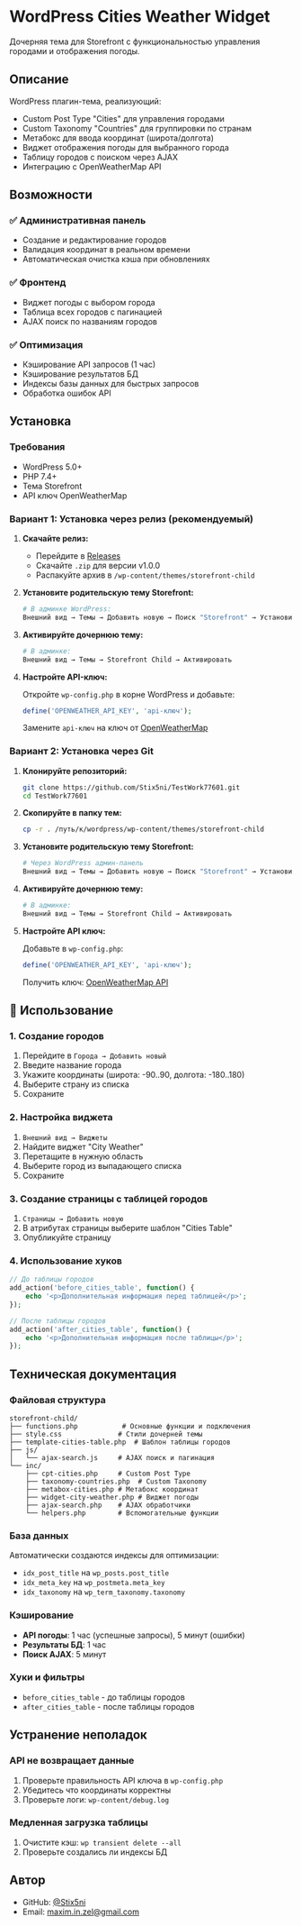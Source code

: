 # WordPress Cities Weather Widget

Дочерняя тема для Storefront с функциональностью управления городами и отображения погоды.

## Описание

WordPress плагин-тема, реализующий:
- Custom Post Type "Cities" для управления городами
- Custom Taxonomy "Countries" для группировки по странам
- Метабокс для ввода координат (широта/долгота)
- Виджет отображения погоды для выбранного города
- Таблицу городов с поиском через AJAX
- Интеграцию с OpenWeatherMap API

## Возможности

### ✅ Административная панель
- Создание и редактирование городов
- Валидация координат в реальном времени
- Автоматическая очистка кэша при обновлениях

### ✅ Фронтенд
- Виджет погоды с выбором города
- Таблица всех городов с пагинацией
- AJAX поиск по названиям городов

### ✅ Оптимизация
- Кэширование API запросов (1 час)
- Кэширование результатов БД
- Индексы базы данных для быстрых запросов
- Обработка ошибок API

## Установка

### Требования
- WordPress 5.0+
- PHP 7.4+
- Тема Storefront
- API ключ OpenWeatherMap

### Вариант 1: Установка через релиз (рекомендуемый)

1. **Скачайте релиз:**
   - Перейдите в [Releases](https://github.com/Stix5ni/TestWork77601/releases)
   - Скачайте `.zip` для версии v1.0.0
   - Распакуйте архив в `/wp-content/themes/storefront-child`

2. **Установите родительскую тему Storefront:**
   ```bash
   # В админке WordPress:
   Внешний вид → Темы → Добавить новую → Поиск "Storefront" → Установить → Активировать
   ```

3. **Активируйте дочернюю тему:**
   ```bash
   # В админке:
   Внешний вид → Темы → Storefront Child → Активировать
   ```

4. **Настройте API-ключ:**

   Откройте `wp-config.php` в корне WordPress и добавьте:
   ```php
   define('OPENWEATHER_API_KEY', 'api-ключ');
   ```

   Замените `api-ключ` на ключ от [OpenWeatherMap](https://openweathermap.org/api)

### Вариант 2: Установка через Git

1. **Клонируйте репозиторий:**
   ```bash
   git clone https://github.com/Stix5ni/TestWork77601.git
   cd TestWork77601
   ```

2. **Скопируйте в папку тем:**
   ```bash
   cp -r . /путь/к/wordpress/wp-content/themes/storefront-child
   ```

3. **Установите родительскую тему Storefront:**
   ```bash
   # Через WordPress админ-панель
   Внешний вид → Темы → Добавить новую → Поиск "Storefront" → Установить → Активировать
   ```

4. **Активируйте дочернюю тему:**
   ```bash
   # В админке:
   Внешний вид → Темы → Storefront Child → Активировать
   ```

5. **Настройте API ключ:**

   Добавьте в `wp-config.php`:
   ```php
   define('OPENWEATHER_API_KEY', 'api-ключ');
   ```

   Получить ключ: [OpenWeatherMap API](https://openweathermap.org/api)

## 📖 Использование

### 1. Создание городов
1. Перейдите в `Города → Добавить новый`
2. Введите название города
3. Укажите координаты (широта: -90..90, долгота: -180..180)
4. Выберите страну из списка
5. Сохраните

### 2. Настройка виджета
1. `Внешний вид → Виджеты`
2. Найдите виджет "City Weather"
3. Перетащите в нужную область
4. Выберите город из выпадающего списка
5. Сохраните

### 3. Создание страницы с таблицей городов
1. `Страницы → Добавить новую`
2. В атрибутах страницы выберите шаблон "Cities Table"
3. Опубликуйте страницу

### 4. Использование хуков
```php
// До таблицы городов
add_action('before_cities_table', function() {
    echo '<p>Дополнительная информация перед таблицей</p>';
});

// После таблицы городов  
add_action('after_cities_table', function() {
    echo '<p>Дополнительная информация после таблицы</p>';
});
```

## Техническая документация

### Файловая структура
```
storefront-child/
├── functions.php           # Основные функции и подключения
├── style.css              # Стили дочерней темы
├── template-cities-table.php  # Шаблон таблицы городов
├── js/
│   └── ajax-search.js     # AJAX поиск и пагинация
└── inc/
    ├── cpt-cities.php     # Custom Post Type
    ├── taxonomy-countries.php  # Custom Taxonomy  
    ├── metabox-cities.php # Метабокс координат
    ├── widget-city-weather.php # Виджет погоды
    ├── ajax-search.php    # AJAX обработчики
    └── helpers.php        # Вспомогательные функции
```

### База данных
Автоматически создаются индексы для оптимизации:
- `idx_post_title` на `wp_posts.post_title`
- `idx_meta_key` на `wp_postmeta.meta_key`
- `idx_taxonomy` на `wp_term_taxonomy.taxonomy`

### Кэширование
- **API погоды**: 1 час (успешные запросы), 5 минут (ошибки)
- **Результаты БД**: 1 час
- **Поиск AJAX**: 5 минут

### Хуки и фильтры
- `before_cities_table` - до таблицы городов
- `after_cities_table` - после таблицы городов

## Устранение неполадок

### API не возвращает данные
1. Проверьте правильность API ключа в `wp-config.php`
2. Убедитесь что координаты корректны
3. Проверьте логи: `wp-content/debug.log`

### Медленная загрузка таблицы
1. Очистите кэш: `wp transient delete --all`
2. Проверьте создались ли индексы БД

## Автор

- GitHub: [@Stix5ni](https://github.com/Stix5ni)
- Email: maxim.in.zel@gmail.com
